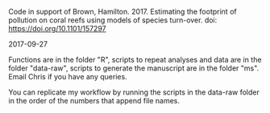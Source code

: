 Code in support of
Brown, Hamilton. 2017. Estimating the footprint of pollution on coral reefs using models of species turn-over. doi: https://doi.org/10.1101/157297

2017-09-27

Functions are in the folder "R", scripts to repeat analyses and data are in the folder "data-raw", scripts to generate the manuscript are in the folder "ms". Email Chris if you have any queries.

You can replicate my workflow by running the scripts in the data-raw folder in the order of the numbers that append file names.
